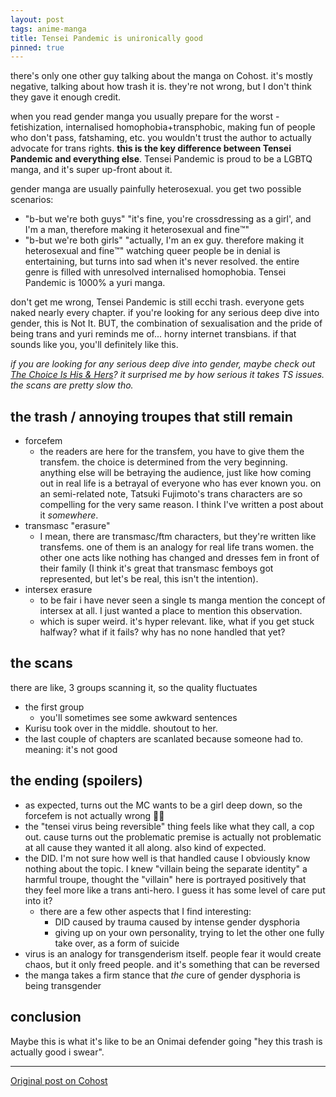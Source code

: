 ```yaml
---
layout: post
tags: anime-manga
title: Tensei Pandemic is unironically good
pinned: true
---
```


there's only one other guy talking about the manga on Cohost. it's mostly negative, talking about how trash it is. they're not wrong, but I don't think they gave it enough credit.

when you read gender manga you usually prepare for the worst - fetishization, internalised homophobia+transphobic, making fun of people who don't pass, fatshaming, etc. you wouldn't trust the author to actually advocate for trans rights. **​this is the key difference between Tensei Pandemic and everything else**. Tensei Pandemic is proud to be a LGBTQ manga, and it's super up-front about it.

gender manga are usually painfully heterosexual. you get two possible scenarios:
- "b-but we're both guys" "it's fine, you're crossdressing as a girl', and I'm a man, therefore making it heterosexual and fine™️"
- "b-but we're both girls" "actually, I'm an ex guy. therefore making it heterosexual and fine™️"
watching queer people be in denial is entertaining, but turns into sad when it's never resolved. the entire genre is filled with unresolved internalised homophobia. Tensei Pandemic is 1000% a yuri manga.

don't get me wrong, Tensei Pandemic is still ecchi trash. everyone gets naked nearly every chapter. if you're looking for any serious deep dive into gender, this is Not It. BUT, the combination of sexualisation and the pride of being trans and yuri reminds me of... horny internet transbians. if that sounds like you, you'll definitely like this.

_if you are looking for any serious deep dive into gender, maybe check out [The Choice Is His & Hers](https://mangadex.org/title/c3557b1c-7523-4de1-9670-cce10f5166d6/kare-to-kanojo-no-sentaku)? it surprised me by how serious it takes TS issues. the scans are pretty slow tho._

## the trash / annoying troupes that still remain
- forcefem
  - the readers are here for the transfem, you have to give them the transfem. the choice is determined from the very beginning. anything else will be betraying the audience, just like how coming out in real life is a betrayal of everyone who has ever known you. on an semi-related note, Tatsuki Fujimoto's trans characters are so compelling for the very same reason. I think I've written a post about it _somewhere_.
- transmasc "erasure"
  - I mean, there are transmasc/ftm characters, but they're written like transfems. ​one of them is an analogy for real life trans women. the other one acts like nothing has changed and dresses fem in front of their family (I think it's great that transmasc femboys got represented, but let's be real, this isn't the intention).
- intersex erasure
  - to be fair i have never seen a single ts manga mention the concept of intersex at all. I just wanted a place to mention this observation.
  - which is super weird. it's hyper relevant. like, ​what if you get stuck halfway? what if it fails? why has no none handled that yet?

## the scans
there are like, 3 groups scanning it, so the quality fluctuates
- the first group
  - you'll sometimes see some awkward sentences
- Kurisu took over in the middle. shoutout to her.
- the last couple of chapters are scanlated because someone had to. meaning: it's not good

## the ending (spoilers)
- as expected, turns out the MC wants to be a girl deep down, so the forcefem is not actually wrong 👍🏻
- the "tensei virus being reversible" thing feels like what they call, a cop out. cause turns out the problematic premise is actually not problematic at all cause they wanted it all along. also kind of expected.
- the DID. I'm not sure how well is that handled cause I obviously know nothing about the topic. I knew "villain being the separate identity" a harmful troupe, thought the "villain" here is portrayed positively that they feel more like a trans anti-hero. I guess it has some level of care put into it?
  - there are a few other aspects that I find interesting:
    - DID caused by trauma caused by intense gender dysphoria
    - giving up on your own personality, trying to let the other one fully take over, as a form of suicide
- virus is an analogy for transgenderism itself. people fear it would create chaos, but it only freed people. and it's something that can be reversed
- the manga takes a firm stance that _the_ cure of gender dysphoria is being transgender

## conclusion
Maybe this is what it's like to be an Onimai defender going "hey this trash is actually good i swear".

---

[Original post on Cohost](https://cohost.org/meow-d/post/7807218-tensei-pandemic-is-u)
